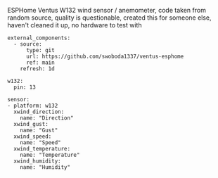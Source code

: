 ESPHome Ventus W132 wind sensor / anemometer, code taken from random source, quality is questionable, created this for someone else, haven't cleaned it up, no hardware to test with
  
    external_components:
      - source:
          type: git
          url: https://github.com/swoboda1337/ventus-esphome
          ref: main
        refresh: 1d
    
    w132:
      pin: 13
    
    sensor:
    - platform: w132
      xwind_direction:
        name: "Direction"
      xwind_gust:
        name: "Gust"
      xwind_speed:
        name: "Speed"
      xwind_temperature:
        name: "Temperature"
      xwind_humidity:
        name: "Humidity"
